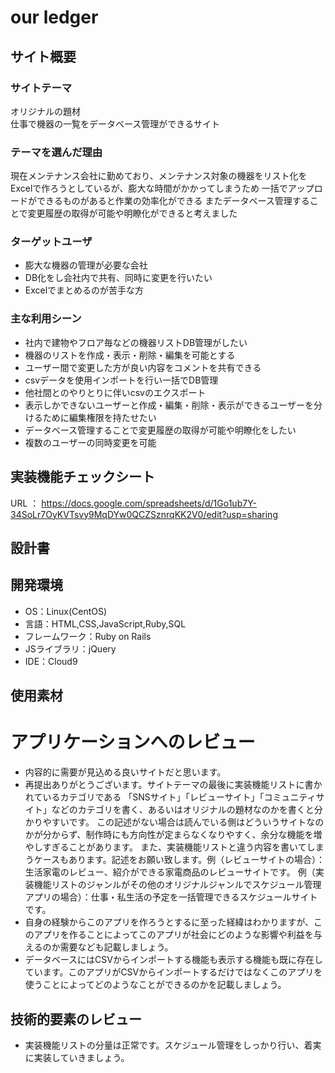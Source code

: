 
# our ledger

## サイト概要
### サイトテーマ
オリジナルの題材  
仕事で機器の一覧をデータベース管理ができるサイト

### テーマを選んだ理由
現在メンテナンス会社に勤めており、メンテナンス対象の機器をリスト化をExcelで作ろうとしているが、膨大な時間がかかってしまうため
一括でアップロードができるものがあると作業の効率化ができる
またデータベース管理することで変更履歴の取得が可能や明瞭化ができると考えました

### ターゲットユーザ
- 膨大な機器の管理が必要な会社 
- DB化をし会社内で共有、同時に変更を行いたい
- Excelでまとめるのが苦手な方


### 主な利用シーン
- 社内で建物やフロア毎などの機器リストDB管理がしたい
- 機器のリストを作成・表示・削除・編集を可能とする
- ユーザー間で変更した方が良い内容をコメントを共有できる
- csvデータを使用インポートを行い一括でDB管理
- 他社間とのやりとりに伴いcsvのエクスポート
- 表示しかできないユーザーと作成・編集・削除・表示ができるユーザーを分けるために編集権限を持たせたい
- データベース管理することで変更履歴の取得が可能や明瞭化をしたい
- 複数のユーザーの同時変更を可能

## 実装機能チェックシート
URL ： https://docs.google.com/spreadsheets/d/1Go1ub7Y-34SoLr7OyKVTsvy9MqDYw0QCZSznrqKK2V0/edit?usp=sharing

## 設計書


## 開発環境
- OS：Linux(CentOS)
- 言語：HTML,CSS,JavaScript,Ruby,SQL
- フレームワーク：Ruby on Rails
- JSライブラリ：jQuery
- IDE：Cloud9

## 使用素材

# アプリケーションへのレビュー
- 内容的に需要が見込める良いサイトだと思います。
- 再提出ありがとうございます。サイトテーマの最後に実装機能リストに書かれているカテゴリである
「SNSサイト」「レビューサイト」「コミュニティサイト」などのカテゴリを書く、あるいはオリジナルの題材なのかを書くと分かりやすいです。
この記述がない場合は読んでいる側はどういうサイトなのかが分からず、制作時にも方向性が定まらなくなりやすく、余分な機能を増やしすぎることがあります。
また、実装機能リストと違う内容を書いてしまうケースもあります。記述をお願い致します。例（レビューサイトの場合）：生活家電のレビュー、紹介ができる家電商品のレビューサイトです。
例（実装機能リストのジャンルがその他のオリジナルジャンルでスケジュール管理アプリの場合）：仕事・私生活の予定を一括管理できるスケジュールサイトです。
- 自身の経験からこのアプリを作ろうとするに至った経緯はわかりますが、このアプリを作ることによってこのアプリが社会にどのような影響や利益を与えるのか需要なども記載しましょう。
- データベースにはCSVからインポートする機能も表示する機能も既に存在しています。このアプリがCSVからインポートするだけではなくこのアプリを使うことによってどのようなことができるのかを記載しましょう。

## 技術的要素のレビュー
- 実装機能リストの分量は正常です。スケジュール管理をしっかり行い、着実に実装していきましょう。